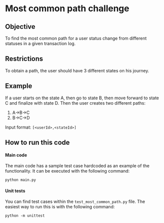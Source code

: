 # Most common path challenge

## Objective

To find the most common path for a user status change from different statuses in a given transaction log.

## Restrictions

To obtain a path, the user should have 3 different states on his journey.

## Example

If a user starts on the state A, then go to state B, then move forward to state C and finalize with state D. Then the 
user creates two different paths:

1. A->B->C
2. B->C->D

Input format: `[<userId>,<stateId>]`

## How to run this code

#### Main code

The main code has a sample test case hardcoded as an example of the functionality. It can be executed with the following 
command:

```shell script
python main.py
```

#### Unit tests

You can find test cases within the `test_most_common_path.py` file. The easiest way to run this is with the following 
command:

```shell script
python -m unittest
```

